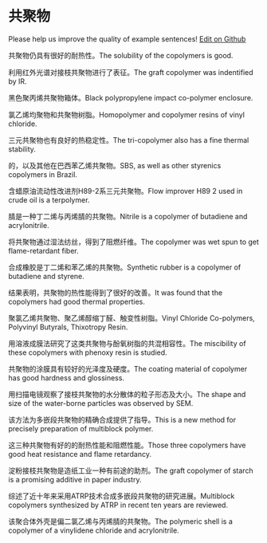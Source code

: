 # 共聚物

Please help us improve the quality of example sentences! [Edit on Github](https://github.com/jiyushe/jiyu-example-sentence-source/blob/main/chinese/gongjuwu.md)

<p><span class="chinese">共聚物仍具有很好的耐热性。</span><span class="english">The solubility of the copolymers is good.</span></p>

<p><span class="chinese">利用红外光谱对接枝共聚物进行了表征。</span><span class="english">The graft copolymer was indentified by IR.</span></p>

<p><span class="chinese">黑色聚丙烯共聚物箱体。</span><span class="english">Black polypropylene impact co-polymer enclosure.</span></p>

<p><span class="chinese">氯乙烯均聚物和共聚物树脂。</span><span class="english">Homopolymer and copolymer resins of vinyl chloride.</span></p>

<p><span class="chinese">三元共聚物也有良好的热稳定性。</span><span class="english">The tri-copolymer also has a fine thermal stability.</span></p>

<p><span class="chinese">的，以及其他在巴西苯乙烯共聚物。</span><span class="english">SBS, as well as other styrenics copolymers in Brazil.</span></p>

<p><span class="chinese">含蜡原油流动性改进剂H89-2系三元共聚物。</span><span class="english">Flow improver H89 2 used in crude oil is a terpolymer.</span></p>

<p><span class="chinese">腈是一种丁二烯与丙烯腈的共聚物。</span><span class="english">Nitrile is a copolymer of butadiene and acrylonitrile.</span></p>

<p><span class="chinese">将共聚物通过湿法纺丝，得到了阻燃纤维。</span><span class="english">The copolymer was wet spun to get flame-retardant fiber.</span></p>

<p><span class="chinese">合成橡胶是丁二烯和苯乙烯的共聚物。</span><span class="english">Synthetic rubber is a copolymer of butadiene and styrene.</span></p>

<p><span class="chinese">结果表明，共聚物的热性能得到了很好的改善。</span><span class="english">It was found that the copolymers had good thermal properties.</span></p>

<p><span class="chinese">聚氯乙烯共聚物、聚乙烯醇缩丁醛、触变性树脂。</span><span class="english">Vinyl Chloride Co-polymers, Polyvinyl Butyrals, Thixotropy Resin.</span></p>

<p><span class="chinese">用溶液成膜法研究了这类共聚物与酚氧树脂的共混相容性。</span><span class="english">The miscibility of these copolymers with phenoxy resin is studied.</span></p>

<p><span class="chinese">共聚物的涂膜具有较好的光泽度及硬度。</span><span class="english">The coating material of copolymer has good hardness and glossiness.</span></p>

<p><span class="chinese">用扫描电镜观察了接枝共聚物的水分散体的粒子形态及大小。</span><span class="english">The shape and size of the water-borne particles was observed by SEM.</span></p>

<p><span class="chinese">该方法为多嵌段共聚物的精确合成提供了指导。</span><span class="english">This is a new method for precisely preparation of multiblock polymer.</span></p>

<p><span class="chinese">这三种共聚物有好的的耐热性能和阻燃性能。</span><span class="english">Those three copolymers have good heat resistance and flame retardancy.</span></p>

<p><span class="chinese">淀粉接枝共聚物是造纸工业一种有前途的助剂。</span><span class="english">The graft copolymer of starch is a promising additive in paper industry.</span></p>

<p><span class="chinese">综述了近十年来采用ATRP技术合成多嵌段共聚物的研究进展。</span><span class="english">Multiblock copolymers synthesized by ATRP in recent ten years are reviewed.</span></p>

<p><span class="chinese">该聚合体外壳是偏二氯乙烯与丙烯腈的共聚物。</span><span class="english">The polymeric shell is a copolymer of a vinylidene chloride and acrylonitrile.</span></p>

